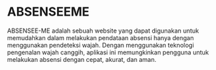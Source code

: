 # ABSENSEEME
ABSENSEE-ME adalah sebuah website yang dapat digunakan untuk memudahkan dalam melakukan pendataan absensi hanya dengan menggunakan pendeteksi wajah. Dengan menggunakan teknologi pengenalan wajah canggih, aplikasi ini memungkinkan pengguna untuk melakukan absensi dengan cepat, akurat, dan aman.
